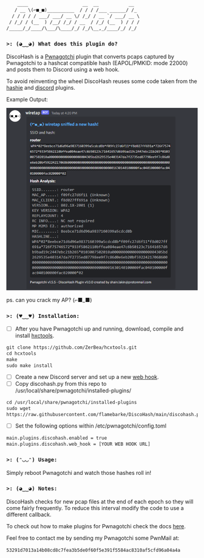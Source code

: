 ```
    ____                    __  __           __  
   / __ \(⌐■_■)__________  / / / /___ ______/ /_ 
  / / / / / ___/ ___/ __ \/ /_/ / __ `/ ___/ __ \
 / /_/ / (__  ) /__/ /_/ / __  / /_/ (__  ) / / /
/_____/_/____/\___/\____/_/ /_/\__,_/____/_/ /_/  
```

### `>: (◕‿‿◕) What does this plugin do?`

DiscoHash is a [Pwnagotchi](https://pwnagotchi.ai/) plugin that converts pcaps captured by Pwnagotchi to a hashcat compatible hash (EAPOL/PMKID: mode 22000) and posts them to Discord using a web hook.

To avoid reinventing the wheel DiscoHash reuses some code taken from the [hashie](https://github.com/evilsocket/pwnagotchi-plugins-contrib/blob/master/hashie.py) and [discord](https://github.com/evilsocket/pwnagotchi-plugins-contrib/blob/master/discord.py) plugins.

Example Output:

![DiscoHash Discord message](/discohash.png)

ps. can you crack my AP? (⌐■_■)

### `>: (♥‿‿♥) Installation:`

- [ ] After you have Pwnagotchi up and running, download, compile and install [hxctools](https://github.com/ZerBea/hcxtools).
```
git clone https://github.com/ZerBea/hcxtools.git
cd hcxtools
make
sudo make install
```

- [ ] Create a new Discord server and set up a new [web hook](https://support.discord.com/hc/en-us/articles/228383668-Intro-to-Webhooks).
- [ ] Copy discohash.py from this repo to /usr/local/share/pwnagotchi/installed-plugins/
```
cd /usr/local/share/pwnagotchi/installed-plugins
sudo wget https://raw.githubusercontent.com/flamebarke/DiscoHash/main/discohash.py
```
- [ ] Set the following options within /etc/pwnagotchi/config.toml
```
main.plugins.discohash.enabled = true
main.plugins.discohash.web_hook = [YOUR WEB HOOK URL]
```

### `>: (ᵔ◡◡ᵔ) Usage:`

Simply reboot Pwnagotchi and watch those hashes roll in!

### `>: (◕‿‿◕) Notes:`

DiscoHash checks for new pcap files at the end of each epoch so they will come fairly frequently. To reduce this interval modify the code to use a different callback. 

To check out how to make plugins for Pwnagotchi check the docs [here](https://pwnagotchi.ai/plugins/#developing-your-own-plugin).

Feel free to contact me by sending my Pwnagotchi some PwnMail at:

`53291d7013a14b08cd8c7fea3b5de0f60f5e391f5584ac8310af5cfd96a04a4a`



